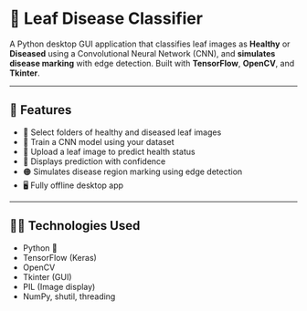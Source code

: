 # 🌿 Leaf Disease Classifier

A Python desktop GUI application that classifies leaf images as **Healthy** or **Diseased** using a Convolutional Neural Network (CNN), and **simulates disease marking** with edge detection. Built with **TensorFlow**, **OpenCV**, and **Tkinter**.

---

## 🚀 Features

- 📁 Select folders of healthy and diseased leaf images
- 🧠 Train a CNN model using your dataset
- 📸 Upload a leaf image to predict health status
- 🧪 Displays prediction with confidence
- 🟠 Simulates disease region marking using edge detection
- 🖥️ Fully offline desktop app

---

## 🧑‍💻 Technologies Used

- Python 🐍
- TensorFlow (Keras)
- OpenCV
- Tkinter (GUI)
- PIL (Image display)
- NumPy, shutil, threading


